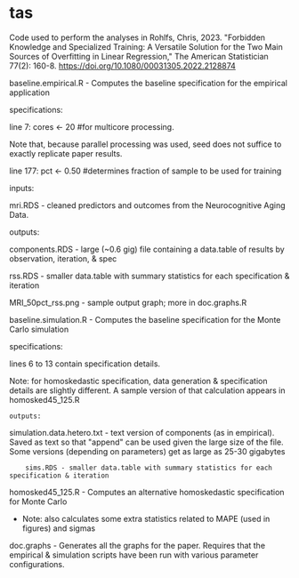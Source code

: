 # tas
Code used to perform the analyses in Rohlfs, Chris, 2023. "Forbidden Knowledge and Specialized Training: A Versatile Solution for the Two Main Sources of Overfitting in Linear Regression," The American Statistician 77(2): 160-8. https://doi.org/10.1080/00031305.2022.2128874

baseline.empirical.R - Computes the baseline specification for the empirical application

specifications:

line 7: cores <- 20 #for multicore processing.

Note that, because parallel processing was used, seed does not suffice to exactly replicate paper results.

line 177: pct <- 0.50 #determines fraction of sample to be used for training

inputs:

mri.RDS - cleaned predictors and outcomes from the Neurocognitive Aging Data.

outputs:

components.RDS - large (~0.6 gig) file containing a data.table of results by observation, iteration, & spec

rss.RDS - smaller data.table with summary statistics for each specification & iteration

MRI_50pct_rss.png - sample output graph; more in doc.graphs.R

baseline.simulation.R - Computes the baseline specification for the Monte Carlo simulation

specifications:

lines 6 to 13 contain specification details.

Note: for homoskedastic specification, data generation & specification details are slightly different. A sample version of that calculation appears in homosked45_125.R

	outputs:

simulation.data.hetero.txt - text version of components (as in empirical). Saved as text so that "append" can be used given the large size of the file. Some versions (depending on parameters) get as large as 25-30 gigabytes

		sims.RDS - smaller data.table with summary statistics for each specification & iteration

homosked45_125.R - Computes an alternative homoskedastic specification for Monte Carlo

- Note: also calculates some extra statistics related to MAPE (used in figures) and sigmas

doc.graphs - Generates all the graphs for the paper. Requires that the empirical & simulation scripts have been run with various parameter configurations.
